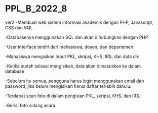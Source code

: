 # PPL_B_2022_8
ver2
-Membuat web sistem informasi akademik dengan PHP, Javascript, CSS dan SQL

-Databasenya menggunakan SQL dan akan dihubungkan dengan PHP

-User interface terdiri dari mahasiswa, dosen, dan departemen

-Mahasiswa mengisikan input PKL, skripsi, KHS, IRS, dan data diri

-Ketika sudah selesai mengisikan, data akan dimasukkan ke dalam database

-Sebelum itu semua, pengguna harus login menggunakan email dan password, jika belum mengisikan harus daftar terlebih dahulu.

-Terdapat scan foto di dalam pengisian PKL, skripsi, KHS, dan IRS.

-Berisi foto sidang acara

